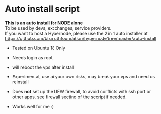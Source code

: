 # Auto install script

**This is an auto install for NODE alone**  
To be used by devs, excchanges, service providers.  
If you want to host a Hypernode, please use the 2 in 1 auto installer at https://github.com/bismuthfoundation/hypernode/tree/master/auto-install

- Tested on Ubuntu 18 Only
- Needs login as root
- will reboot the vps after install

- Experimental, use at your own risks, may break your vps and need os reinstall
- Does **not** set up the UFW firewall, to avoid conflicts with ssh port or other apps. see firewall sectino of the sccript if needed.

- Works well for me :) 
